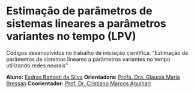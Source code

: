 # Estimação de parâmetros de sistemas lineares a parâmetros variantes no tempo (LPV)

Códigos desenvolvidos no trabalho de iniciação científica: "Estimação de parâmetros de sistemas lineares a parâmetros variantes no tempo utilizando redes neurais"

**Aluno:** [Esdras Battosti da Silva](http://lattes.cnpq.br/5361064829624642)
**Orientadora:** [Profa. Dra. Glaucia Maria Bressan](http://lattes.cnpq.br/2648513655629475)
**Coorientador:** [Prof. Dr. Cristiano Marcos Agulhari](http://lattes.cnpq.br/4935395556663775)